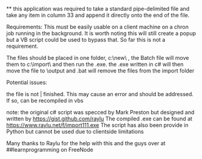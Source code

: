 **
this application was required to take a standard pipe-delimited file and take any item in column 33 and append it directly onto the end of the file. 

Requirements:
This must be easily usable on a client machine on a chron job running in the background. It is worth noting this will still create a popup but a VB script could be used to bypass that. So far this is not a requirement. 

The files should be placed in one folder, c:\new\ , the Batch file will move them to c:\import\ and then run the .exe. the .exe written in c# will then move the file to \output and .bat will remove the files from the import folder

Potential issues:

the file is not | finished. This may cause an error and should be addressed. If so, can be recompiled in vbs

note:
the original c# script was specced by Mark Preston but designed and written by https://gist.github.com/raylu
The compiled .exe can be found at https://www.raylu.net/f/import111.exe
The script has also been provide in Python but cannot be used due to clientside limitations

Many thanks to Raylu for the help with this and the guys over at ##learnprogramming on FreeNode